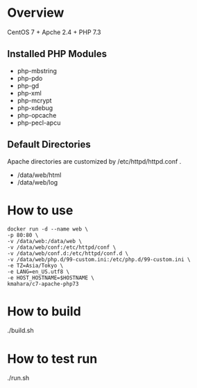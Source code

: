 # Overview

CentOS 7 + Apche 2.4 + PHP 7.3

## Installed PHP Modules
* php-mbstring
* php-pdo
* php-gd
* php-xml
* php-mcrypt
* php-xdebug
* php-opcache
* php-pecl-apcu

## Default Directories

Apache directories are customized by /etc/httpd/httpd.conf .

* /data/web/html
* /data/web/log

# How to use

```
docker run -d --name web \
-p 80:80 \
-v /data/web:/data/web \
-v /data/web/conf:/etc/httpd/conf \
-v /data/web/conf.d:/etc/httpd/conf.d \
-v /data/web/php.d/99-custom.ini:/etc/php.d/99-custom.ini \
-e TZ=Asia/Tokyo \
-e LANG=en_US.utf8 \
-e HOST_HOSTNAME=$HOSTNAME \
kmahara/c7-apache-php73
```

# How to build
./build.sh

# How to test run
./run.sh
